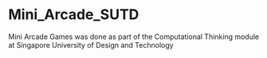 # Mini_Arcade_SUTD
Mini Arcade Games was done as part of the Computational Thinking module at Singapore University of Design and Technology
